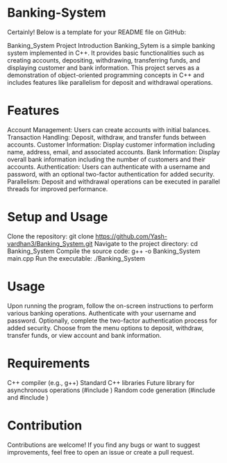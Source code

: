 # Banking-System

Certainly! Below is a template for your README file on GitHub:

Banking_System Project
Introduction
Banking_Sytem is a simple banking system implemented in C++. It provides basic functionalities such as creating accounts, depositing, withdrawing, transferring funds, and displaying customer and bank information. This project serves as a demonstration of object-oriented programming concepts in C++ and includes features like parallelism for deposit and withdrawal operations.

# Features
Account Management: Users can create accounts with initial balances.
Transaction Handling: Deposit, withdraw, and transfer funds between accounts.
Customer Information: Display customer information including name, address, email, and associated accounts.
Bank Information: Display overall bank information including the number of customers and their accounts.
Authentication: Users can authenticate with a username and password, with an optional two-factor authentication for added security.
Parallelism: Deposit and withdrawal operations can be executed in parallel threads for improved performance.
# Setup and Usage
Clone the repository: git clone https://github.com/Yash-vardhan3/Banking_System.git
Navigate to the project directory: cd Banking_System
Compile the source code: g++ -o Banking_System main.cpp
Run the executable: ./Banking_System
# Usage
Upon running the program, follow the on-screen instructions to perform various banking operations.
Authenticate with your username and password.
Optionally, complete the two-factor authentication process for added security.
Choose from the menu options to deposit, withdraw, transfer funds, or view account and bank information.
# Requirements
C++ compiler (e.g., g++)
Standard C++ libraries
Future library for asynchronous operations (#include <future>)
Random code generation (#include <cstdlib> and #include <ctime>)
# Contribution
Contributions are welcome! If you find any bugs or want to suggest improvements, feel free to open an issue or create a pull request.
